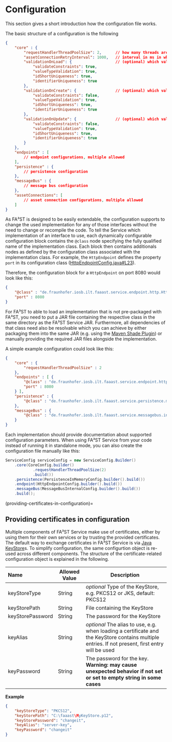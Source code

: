 # Configuration

This section gives a short introduction how the configuration file works.

The basic structure of a configuration is the following

```json
{
	"core" : {
		"requestHandlerThreadPoolSize": 2,      // how many threads are used for executing requests
		"assetConnectionRetryInterval": 1000,   // interval in ms in which to retry establishing asset connections
		"validationOnLoad": {					// (optional) which validation rules to use when loading the model at startup
			"validateConstraints": true,
			"valueTypeValidation": true,
			"idShortUniqueness": true,
			"identifierUniqueness": true
		},
		"validationOnCreate": {                 // (optional) which validation rules to use when creating elements via API
			"validateConstraints": false,
			"valueTypeValidation": true,
			"idShortUniqueness": true,
			"identifierUniqueness": true
		},
		"validationOnUpdate": {                 // (optional) which validation rules to use when updating elements via API
			"validateConstraints": false,
			"valueTypeValidation": true,
			"idShortUniqueness": true,
			"identifierUniqueness": true
		}
	},
	"endpoints" : [
		// endpoint configurations, multiple allowed
	],
	"persistence" : {
		// persistence configuration
	},
	"messageBus" : {
		// message bus configuration
	},
	"assetConnections": [
		// asset connection configurations, multiple allowed
	]
}
```

As FA³ST is designed to be easily extendable, the configuration supports to change the used implementation for any of those interfaces without the need to change or recompile the code.
To tell the Service which implementation of an interface to use, each dynamically configurable configuration block contains the `@class` node specifying the fully qualified name of the implementation class. Each block then contains additionals nodes as defined by the configuration class associated with the implementation class.
For example, the `HttpEndpoint` defines the property `port` in its configuration class ([HttpEndpointConfig.java#L23](https://github.com/FraunhoferIOSB/FAAAST-Service/blob/main/endpoint/http/src/main/java/de/fraunhofer/iosb/ilt/faaast/service/endpoint/http/HttpEndpointConfig.java#L27)).

Therefore, the configuration block for a `HttpEndpoint` on port 8080 would look like this:

```json
{
	"@class" : "de.fraunhofer.iosb.ilt.faaast.service.endpoint.http.HttpEndpoint",
	"port" : 8080
}
```


For FA³ST to able to load an implementation that is not pre-packaged with FA³ST, you need to put a JAR file containing the respective class in the same directory as the FA³ST Service JAR. Furthermore, all dependencies of that class need also be resolvable which you can achieve by either packaging them into the same JAR (e.g. using the [Maven Shade Plugin](https://maven.apache.org/plugins/maven-shade-plugin/)) or manually providing the required JAR files alongside the implementation.



A simple example configuration could look like this:

```json
{
	"core" : {
		"requestHandlerThreadPoolSize" : 2
	},
	"endpoints" : [ {
		"@class" : "de.fraunhofer.iosb.ilt.faaast.service.endpoint.http.HttpEndpoint",
		"port" : 8080
	} ],
	"persistence" : {
		"@class" : "de.fraunhofer.iosb.ilt.faaast.service.persistence.memory.PersistenceInMemory"
	},
	"messageBus" : {
		"@class" : "de.fraunhofer.iosb.ilt.faaast.service.messagebus.internal.MessageBusInternal"
	}
}
```

Each implementation should provide documentation about supported configuration parameters.
When using FA³ST Service from your code instead of running it in standalone mode, you can also create the configuration file manually like this:

```java
ServiceConfig serviceConfig = new ServiceConfig.Builder()
	.core(CoreConfig.builder()
			.requestHandlerThreadPoolSize(2)
			.build())
	.persistence(PersistenceInMemoryConfig.builder().build())
	.endpoint(HttpEndpointConfig.builder().build())
	.messageBus(MessageBusInternalConfig.builder().build())
	.build();
```
(providing-certificates-in-configuration)=
## Providing certificates in configuration

Multiple components of FA³ST Service make use of certificates, either by using them for their own services or by trusting the provided certificates.
The default way to exchange certificates in FA³ST Service is via [Java KeyStore](https://docs.oracle.com/javase/8/docs/api/java/security/KeyStore.html)s.
To simplify configuration, the same configurtion object is re-used across different components.
The structure of the certificate-related configuration object is explained in the following.

| Name | Allowed Value | Description |
|:--| -- | -- |
| keyStoreType | String | _optional_ Type of the KeyStore, e.g.  PKCS12 or JKS, default: PKCS12 |
| keyStorePath | String | File containing the KeyStore |
| keyStorePassword | String | The password for the KeyStore |
| keyAlias | String | _optional_ The alias to use, e.g. when loading a certificate and the KeyStore contains multiple entries. If not present, first entry will be used |
| keyPassword | String | The password for the key. **Warning: may cause unexpected behavior if not set or set to empty string in some cases** |

**Example**

```json
{
	"keyStoreType": "PKCS12",
	"keyStorePath": "C:\faaast\MyKeyStore.p12",
	"keyStorePassword": "changeit",
	"keyAlias": "server-key",
	"keyPassword": "changeit"
}
```

